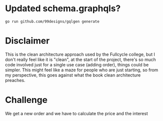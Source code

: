 # Updated schema.graphqls?

```
go run github.com/99designs/gqlgen generate
```

# Disclaimer

This is the clean architecture approach used by the Fullcycle college, but I don't really feel like it is "clean", 
at the start of the project, there's so much code involved just for a single use case (adding order), things could be simpler.
This might feel like a maze for people who are just starting, so from my perspective, this goes against what the book
clean architecture preaches.

# Challenge

We get a new order and we have to calculate the price and the interest
